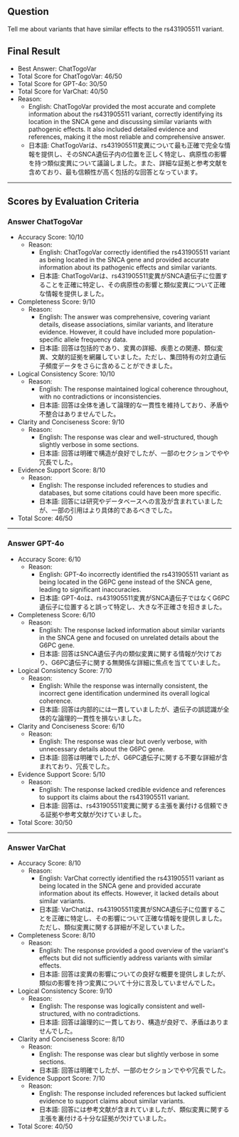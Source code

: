 ## Question

Tell me about variants that have similar effects to the rs431905511 variant.

## Final Result

- Best Answer: ChatTogoVar
- Total Score for ChatTogoVar: 46/50
- Total Score for GPT-4o: 30/50
- Total Score for VarChat: 40/50
- Reason:
  - English: ChatTogoVar provided the most accurate and complete information about the rs431905511 variant, correctly identifying its location in the SNCA gene and discussing similar variants with pathogenic effects. It also included detailed evidence and references, making it the most reliable and comprehensive answer.
  - 日本語: ChatTogoVarは、rs431905511変異について最も正確で完全な情報を提供し、そのSNCA遺伝子内の位置を正しく特定し、病原性の影響を持つ類似変異について議論しました。また、詳細な証拠と参考文献を含めており、最も信頼性が高く包括的な回答となっています。

---

## Scores by Evaluation Criteria

### Answer ChatTogoVar
- Accuracy Score: 10/10
  - Reason: 
    - English: ChatTogoVar correctly identified the rs431905511 variant as being located in the SNCA gene and provided accurate information about its pathogenic effects and similar variants.
    - 日本語: ChatTogoVarは、rs431905511変異がSNCA遺伝子に位置することを正確に特定し、その病原性の影響と類似変異について正確な情報を提供しました。
- Completeness Score: 9/10
  - Reason: 
    - English: The answer was comprehensive, covering variant details, disease associations, similar variants, and literature evidence. However, it could have included more population-specific allele frequency data.
    - 日本語: 回答は包括的であり、変異の詳細、疾患との関連、類似変異、文献的証拠を網羅していました。ただし、集団特有の対立遺伝子頻度データをさらに含めることができました。
- Logical Consistency Score: 10/10
  - Reason: 
    - English: The response maintained logical coherence throughout, with no contradictions or inconsistencies.
    - 日本語: 回答は全体を通して論理的な一貫性を維持しており、矛盾や不整合はありませんでした。
- Clarity and Conciseness Score: 9/10
  - Reason: 
    - English: The response was clear and well-structured, though slightly verbose in some sections.
    - 日本語: 回答は明確で構造が良好でしたが、一部のセクションでやや冗長でした。
- Evidence Support Score: 8/10
  - Reason: 
    - English: The response included references to studies and databases, but some citations could have been more specific.
    - 日本語: 回答には研究やデータベースへの言及が含まれていましたが、一部の引用はより具体的であるべきでした。
- Total Score: 46/50

---

### Answer GPT-4o
- Accuracy Score: 6/10
  - Reason: 
    - English: GPT-4o incorrectly identified the rs431905511 variant as being located in the G6PC gene instead of the SNCA gene, leading to significant inaccuracies.
    - 日本語: GPT-4oは、rs431905511変異がSNCA遺伝子ではなくG6PC遺伝子に位置すると誤って特定し、大きな不正確さを招きました。
- Completeness Score: 6/10
  - Reason: 
    - English: The response lacked information about similar variants in the SNCA gene and focused on unrelated details about the G6PC gene.
    - 日本語: 回答はSNCA遺伝子内の類似変異に関する情報が欠けており、G6PC遺伝子に関する無関係な詳細に焦点を当てていました。
- Logical Consistency Score: 7/10
  - Reason: 
    - English: While the response was internally consistent, the incorrect gene identification undermined its overall logical coherence.
    - 日本語: 回答は内部的には一貫していましたが、遺伝子の誤認識が全体的な論理的一貫性を損ないました。
- Clarity and Conciseness Score: 6/10
  - Reason: 
    - English: The response was clear but overly verbose, with unnecessary details about the G6PC gene.
    - 日本語: 回答は明確でしたが、G6PC遺伝子に関する不要な詳細が含まれており、冗長でした。
- Evidence Support Score: 5/10
  - Reason: 
    - English: The response lacked credible evidence and references to support its claims about the rs431905511 variant.
    - 日本語: 回答は、rs431905511変異に関する主張を裏付ける信頼できる証拠や参考文献が欠けていました。
- Total Score: 30/50

---

### Answer VarChat
- Accuracy Score: 8/10
  - Reason: 
    - English: VarChat correctly identified the rs431905511 variant as being located in the SNCA gene and provided accurate information about its effects. However, it lacked details about similar variants.
    - 日本語: VarChatは、rs431905511変異がSNCA遺伝子に位置することを正確に特定し、その影響について正確な情報を提供しました。ただし、類似変異に関する詳細が不足していました。
- Completeness Score: 8/10
  - Reason: 
    - English: The response provided a good overview of the variant's effects but did not sufficiently address variants with similar effects.
    - 日本語: 回答は変異の影響についての良好な概要を提供しましたが、類似の影響を持つ変異について十分に言及していませんでした。
- Logical Consistency Score: 9/10
  - Reason: 
    - English: The response was logically consistent and well-structured, with no contradictions.
    - 日本語: 回答は論理的に一貫しており、構造が良好で、矛盾はありませんでした。
- Clarity and Conciseness Score: 8/10
  - Reason: 
    - English: The response was clear but slightly verbose in some sections.
    - 日本語: 回答は明確でしたが、一部のセクションでやや冗長でした。
- Evidence Support Score: 7/10
  - Reason: 
    - English: The response included references but lacked sufficient evidence to support claims about similar variants.
    - 日本語: 回答には参考文献が含まれていましたが、類似変異に関する主張を裏付ける十分な証拠が欠けていました。
- Total Score: 40/50